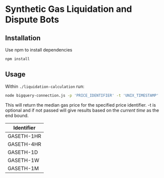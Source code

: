 # Synthetic Gas Liquidation and Dispute Bots


## Installation

Use npm to install dependencies

```bash
npm install
```

## Usage

Within `./liquidation-calculation` run:

```bash
node bigquery-connection.js -p 'PRICE_IDENTIFIER' -t 'UNIX_TIMESTAMP'
```

This will return the median gas price for the specified price identifier. -t is optional and if not passed will give results based on the *current time* as the end bound.

| Identifier |
|------------|
| GASETH-1HR |
| GASETH-4HR |
| GASETH-1D | 
| GASETH-1W |
| GASETH-1M |


